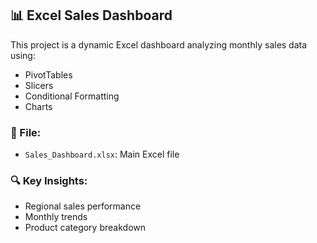 ## 📊 Excel Sales Dashboard

This project is a dynamic Excel dashboard analyzing monthly sales data using:
- PivotTables
- Slicers
- Conditional Formatting
- Charts

### 📁 File:
- `Sales_Dashboard.xlsx`: Main Excel file

### 🔍 Key Insights:
- Regional sales performance
- Monthly trends
- Product category breakdown
